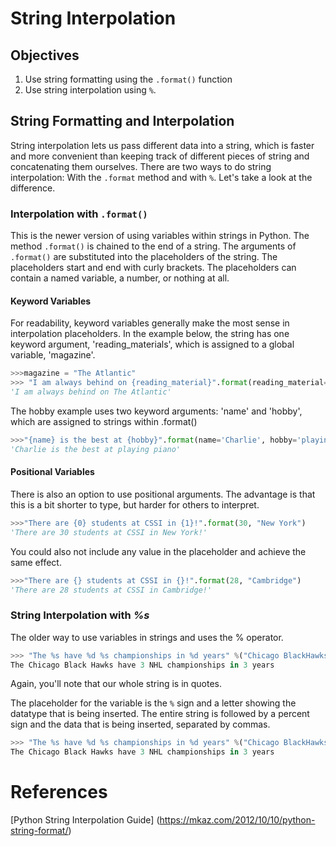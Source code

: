 # String Interpolation

## Objectives

1. Use string formatting using the `.format()` function
2. Use string interpolation using `%`.

## String Formatting and Interpolation
String interpolation lets us pass different data into a string, which is faster and more convenient than keeping track of different pieces of string and concatenating them ourselves. There are two ways to do string interpolation: With the `.format` method and with `%`. Let's take a look at the difference.

### Interpolation with **`.format()`**
This is the newer version of using variables within strings in Python. The method `.format()` is chained to the end of a string. The arguments of `.format()` are substituted into the placeholders of the string. The placeholders start and end with curly brackets. The placeholders can contain a named variable, a number, or nothing at all.

#### Keyword Variables

For readability, keyword variables generally make the most sense in interpolation placeholders. In the example below, the string has one keyword argument, 'reading_materials', which is assigned to a global variable, 'magazine'.
```python
>>>magazine = "The Atlantic"
>>> "I am always behind on {reading_material}".format(reading_material=magazine)
'I am always behind on The Atlantic'
```
The hobby example uses two keyword arguments: 'name' and 'hobby', which are assigned to strings within .format()
```python
>>>"{name} is the best at {hobby}".format(name='Charlie', hobby='playing piano')
'Charlie is the best at playing piano'
```
#### Positional Variables
There is also an option to use positional arguments. The advantage is that this is  a bit shorter to type, but harder for others to interpret.
```python
>>>"There are {0} students at CSSI in {1}!".format(30, "New York")
'There are 30 students at CSSI in New York!'
```

You could also not include any value in the placeholder and achieve the same effect.
```python
>>>"There are {} students at CSSI in {}!".format(28, "Cambridge")
'There are 28 students at CSSI in Cambridge!'
```

### String Interpolation with ***%s***
The older way to use variables in strings and uses the % operator.

```python
>>> "The %s have %d %s championships in %d years" %("Chicago BlackHawks",3, "NHL", 3)
The Chicago Black Hawks have 3 NHL championships in 3 years
```

Again, you'll note that our whole string is in quotes. 

The placeholder for the variable is the `%` sign and a letter showing the datatype that is being inserted. The entire string is followed by a percent sign and the data that is being inserted, separated by commas. 

```python
>>> "The %s have %d %s championships in %d years" %("Chicago BlackHawks",3, "NHL", 3)
The Chicago Black Hawks have 3 NHL championships in 3 years
```

# References
[Python String Interpolation Guide] (https://mkaz.com/2012/10/10/python-string-format/)



